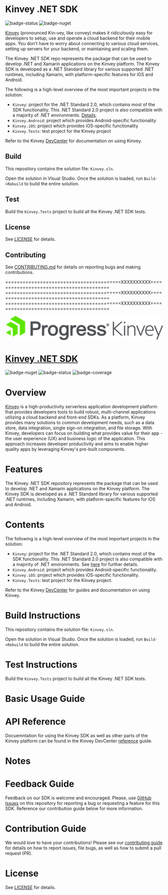 # Kinvey .NET SDK

![badge-status] ![badge-nuget]

[Kinvey](http://www.kinvey.com) (pronounced Kin-vey, like convey) makes it ridiculously easy for developers to setup, use and operate a cloud backend for their mobile apps. You don't have to worry about connecting to various cloud services, setting up servers for your backend, or maintaining and scaling them.

The Kinvey .NET SDK repo represents the package that can be used to develop .NET and Xamarin applications on the Kinvey platform. The Kinvey SDK is developed as a .NET Standard library for various supported .NET runtimes, including Xamarin, with platform-specific features for iOS and Android.

The following is a high-level overview of the most important projects in the solution:

* `Kinvey`: project for the .NET Standard 2.0, which contains most of the SDK functionality. This .NET Standard 2.0 project is also compatible with a majority of .NET environments. [Details](http://devcenter.kinvey.com/dotnet-v3.0/guides/getting-started#PlatformCompatibility).
* `Kinvey.Android`: project which provides Android-specific functionality
* `Kinvey.iOS`: project which provides iOS-specific functionality
* `Kinvey.Tests`: test project for the Kinvey project

Refer to the Kinvey [DevCenter](http://devcenter.kinvey.com/) for documentation on using Kinvey.

## Build

This repository contains the solution file: `Kinvey.sln`.  

Open the solution in Visual Studio. Once the solution is loaded, run `Build->Rebuild` to build the entire solution.

## Test

Build the `Kinvey.Tests` project to build all the Kinvey .NET SDK tests.

## License
See [LICENSE](LICENSE.txt) for details.

## Contributing
See [CONTRIBUTING.md](CONTRIBUTING.md) for details on reporting bugs and making contributions.

[badge-status]: https://travis-ci.org/Kinvey/dotnet-sdk.svg?branch=master
[badge-nuget]: https://img.shields.io/nuget/vpre/Kinvey.svg

========================================XXXXXXXXXX========================================
========================================XXXXXXXXXX========================================
========================================XXXXXXXXXX========================================
<p align="left">
  <a href="https://www.progress.com/kinvey" style="display: inline-block;">
    <img src="logo-progresskinvey.png">
  </a>
</p>

# [Kinvey .NET SDK](https://devcenter.kinvey.com/dotnet)

![badge-nuget] ![badge-status] ![badge-coverage]

# Overview

[Kinvey](https://www.progress.com/kinvey) is a high-productivity serverless application development platform that provides developers tools to build robust, multi-channel applications utilizing a cloud backend and front-end SDKs. As a platform, Kinvey provides many solutions to common development needs, such as a data store, data integration, single sign-on integration, and file storage. With Kinvey, developers can focus on building what provides value for their app - the user experience (UX) and business logic of the application. This approach increases developer productivity and aims to enable higher quality apps by leveraging Kinvey's pre-built components.

# Features

The Kinvey .NET SDK repository represents the package that can be used to develop .NET and Xamarin applications on the Kinvey platform. The Kinvey SDK is developed as a .NET Standard library for various supported .NET runtimes, including Xamarin, with platform-specific features for iOS and Android.

# Contents

The following is a high-level overview of the most important projects in the solution:

* `Kinvey`: project for the .NET Standard 2.0, which contains most of the SDK functionality. This .NET Standard 2.0 project is also compatible with a majority of .NET environments. See [here](https://devcenter.kinvey.com/dotnet/guides/getting-started#PlatformCompatibility) for further details.
* `Kinvey.Android`: project which provides Android-specific functionality.
* `Kinvey.iOS`: project which provides iOS-specific functionality.
* `Kinvey.Tests`: test project for the Kinvey project.

Refer to the Kinvey [DevCenter](http://devcenter.kinvey.com/dotnet) for guides and documentation on using Kinvey.

# Build Instructions

This repository contains the solution file: `Kinvey.sln`.

Open the solution in Visual Studio. Once the solution is loaded, run `Build->Rebuild` to build the entire solution.

# Test Instructions

Build the `Kinvey.Tests` project to build all the Kinvey .NET SDK tests.

# Basic Usage Guide

# API Reference

Docuemntation for using the Kinvey SDK as well as other parts of the Kinvey platform can be found in the Kinvey DevCenter [reference](https://devcenter.kinvey.com/dotnet/reference/) guide.

# Notes

# Feedback Guide

Feedback on our SDK is welcome and encouraged. Please, use [GitHub Issues](https://github.com/Kinvey/dotnet-sdk/issues) on this repository for reporting a bug or requesting a feature for this SDK. Reference our contribution guide below for more information.

# Contribution Guide

We would love to have your contributions! Please see our [contributing guide](CONTRIBUTING.md) for details on how to report issues, file bugs, as well as how to submit a pull request (PR).

# License

See [LICENSE](LICENSE.txt) for details.

[badge-nuget]: https://img.shields.io/nuget/vpre/Kinvey.svg
[badge-status]: https://travis-ci.org/Kinvey/dotnet-sdk.svg?branch=master
[badge-coverage]: https://codecov.io/gh/Kinvey/dotnet-sdk/graph/badge.svg
